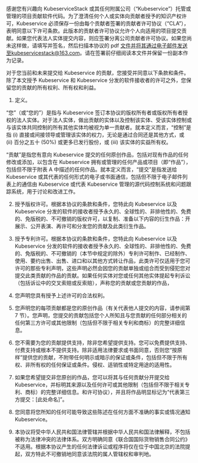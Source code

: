 感谢您有兴趣向 KubeserviceStack 或其任何附属公司（“Kubeservice”）托管或管理的项目贡献软件代码。为了澄清任何个人或实体向贡献者授予的知识产权许可，Kubeservice 必须保存一份由每个贡献者签署的贡献者许可协议（“CLA”），表明同意以下许可条款。此版本的贡献者许可协议允许个人向适用的项目提交贡献。如果您代表法人实体提交内容，则应签署分离公司贡献者许可协议。如果您尚未这样做，请填写并签名，然后扫描本协议的 pdf 文件并将其通过电子邮件发送至kubeservicestack@163.com。请在签署前仔细阅读本文件并保留一份副本作为记录。

对于您当前和未来提交给 Kubeservice 的贡献，您接受并同意以下条款和条件。除了本文授予 Kubeservice 和 Kubeservice 分发的软件接收者的许可之外，您保留您的贡献的所有权利、所有权和利益。

1. 定义。

“您”（或“您的”）是指与 Kubeservice 签订本协议的版权所有者或版权所有者授权的法人实体。对于法人实体，做出贡献的实体以及控制该实体、受该实体控制或与该实体共同控制的所有其他实体均被视为单一贡献者。就本定义而言，“控制”是指 (i) 直接或间接领导或管理该实体的权力，无论是通过合同还是其他方式，或 (ii) 百分之五十 (50%) 或更多已发行股份，或 (iii) 该实体的实益所有权。

“贡献”是指您有意向 Kubeservice 提交的任何原创作品，包括对现有作品的任何修改或添加，以包含在 Kubeservice 拥有或管理的任何产品或项目（即“作品”），包括但不限于附表 A 中描述的任何作品。就本定义而言，“提交”是指发送给 Kubeservice 或其代表的任何形式的电子或书面通信，包括但不限于电子邮件列表上的通信由 Kubeservice 或代表 Kubeservice 管理的源代码控制系统和问题跟踪系统，用于讨论和改进工作。

2. 授予版权许可。根据本协议的条款和条件，您特此向 Kubeservice 以及 Kubeservice 分发的软件的接收者授予永久的、全球性的、非排他性的、免费的、免版税的、不可撤销的版权许可，以复制、准备以下内容的衍生作品：开展示、公开表演、再许可和分发您的贡献及此类衍生作品。

3. 授予专利许可。根据本协议的条款和条件，您特此向 Kubeservice 以及 Kubeservice 分发的软件的接收者授予永久的、全球性的、非排他性的、免费的、免版税的、不可撤销的（本节中规定的除外）专利许可制作、已经制作、使用、要约出售、出售、进口和以其他方式转让作品，此类许可仅适用于您可许可的那些专利声明，这些声明必然会因您的贡献单独或组合而受到侵犯您对提交此类贡献的作品的贡献。如果任何实体对您或任何其他实体提起专利诉讼（包括诉讼中的交叉索赔或反索赔），声称您的贡献或您贡献的作品，

4. 您声明您具有授予上述许可的合法权利。

5. 您声明您的每项贡献都是您的原创作品（有关代表他人提交的内容，请参阅第 7 节）。您声明，您提交的贡献包括您个人所知且与您贡献的任何部分相关的任何第三方许可或其他限制（包括但不限于相关专利和商标）的完整详细信息。

6. 您不需要为您的贡献提供支持，除非您希望提供支持。您可以免费提供支持、付费支持或根本不提供支持。除非适用法律要求或书面同意，否则您“按原样”提供您的贡献，不附带任何明示或暗示的保证或条件，包括但不限于所有权、非所有权的任何保证或条件。侵权、适销性或特定用途的适用性。

7. 如果您希望提交非您原创的作品，您可以将其与任何贡献分开提交给 Kubeservice，并标明其来源以及任何许可或其他限制（包括但不限于相关专利、商标）的完整详细信息。和许可协议），并且将作品明显标记为“代表第三方提交：[此处命名]”。

8. 您同意将您所知的任何可能导致这些陈述在任何方面不准确的事实或情况通知 Kubeservice。

9. 本协议将受中华人民共和国法律管辖并根据中华人民共和国法律解释，不包括被称为法律冲突的法律体系。双方明确同意《联合国国际货物销售合同公约》不适用。根据本协议产生的任何法律诉讼或程序将仅在位于中国北京的法院提起，双方特此不可撤销地同意该法院的属人管辖权和审判地。
